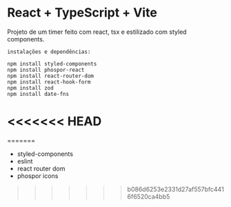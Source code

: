 # React + TypeScript + Vite
Projeto de um timer feito com react, tsx e estilizado com styled components.

`instalações e dependências:`
````
npm install styled-components
npm install phospor-react 
npm install react-router-dom
npm install react-hook-form
npm install zod
npm install date-fns
````
<<<<<<< HEAD
=======
=======
- styled-components
- eslint
- react router dom
- phospor icons
>>>>>>> b086d6253e2331d27af557bfc4416f6520ca4bb5

